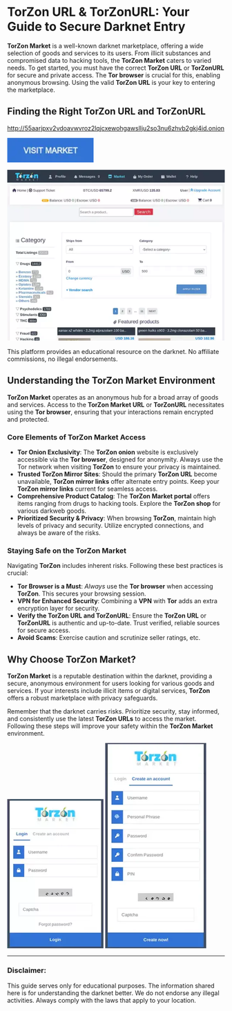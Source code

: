 # TorZon URL & TorZonURL: Your Guide to Secure Darknet Entry

**TorZon Market** is a well-known darknet marketplace, offering a wide selection of goods and services to its users. From illicit substances and compromised data to hacking tools, the **TorZon Market** caters to varied needs. To get started, you must have the correct **TorZon URL** or **TorZonURL** for secure and private access. The **Tor browser** is crucial for this, enabling anonymous browsing. Using the valid **TorZon URL** is your key to entering the marketplace.

## Finding the Right TorZon URL and TorZonURL

http://55aarjpxv2vdoavwvroz2lqjcxewohgawsllju2so3nu6zhvb2gkj4id.onion

[<img src="/static/live.webp" width="200">](http://55aarjpxv2vdoavwvroz2lqjcxewohgawsllju2so3nu6zhvb2gkj4id.onion)

<a href="http://55aarjpxv2vdoavwvroz2lqjcxewohgawsllju2so3nu6zhvb2gkj4id.onion"><img src="/static/document.webp" alt="TorZon URL" style="max-width: 100%;"></a>

This platform provides an educational resource on the darknet. No affiliate commissions, no illegal endorsements.

## Understanding the TorZon Market Environment

**TorZon Market** operates as an anonymous hub for a broad array of goods and services. Access to the **TorZon Market URL** or **TorZonURL** necessitates using the **Tor browser**, ensuring that your interactions remain encrypted and protected.

### Core Elements of TorZon Market Access

*   **Tor Onion Exclusivity**: The **TorZon onion** website is exclusively accessible via the **Tor browser**, designed for anonymity. Always use the Tor network when visiting **TorZon** to ensure your privacy is maintained.
*   **Trusted TorZon Mirror Sites**: Should the primary **TorZon URL** become unavailable, **TorZon mirror links** offer alternate entry points. Keep your **TorZon mirror links** current for seamless access.
*   **Comprehensive Product Catalog**: The **TorZon Market portal** offers items ranging from drugs to hacking tools. Explore the **TorZon shop** for various darkweb goods.
*   **Prioritized Security & Privacy**: When browsing **TorZon**, maintain high levels of privacy and security. Utilize encrypted connections, and always be aware of the risks.

### Staying Safe on the TorZon Market

Navigating **TorZon** includes inherent risks. Following these best practices is crucial:

*   **Tor Browser is a Must**: *Always* use the **Tor browser** when accessing **TorZon**. This secures your browsing session.
*   **VPN for Enhanced Security**: Combining a **VPN** with **Tor** adds an extra encryption layer for security.
*   **Verify the TorZon URL and TorZonURL**: Ensure the **TorZon URL** or **TorZonURL** is authentic and up-to-date. Trust verified, reliable sources for secure access.
*   **Avoid Scams**: Exercise caution and scrutinize seller ratings, etc.

## Why Choose TorZon Market?

**TorZon Market** is a reputable destination within the darknet, providing a secure, anonymous environment for users looking for various goods and services. If your interests include illicit items or digital services, **TorZon** offers a robust marketplace with privacy safeguards.

Remember that the darknet carries risks. Prioritize security, stay informed, and consistently use the latest **TorZon URLs** to access the market. Following these steps will improve your safety within the **TorZon Market** environment.

<a href="http://55aarjpxv2vdoavwvroz2lqjcxewohgawsllju2so3nu6zhvb2gkj4id.onion"><img src="/static/font.webp" alt="TorZon Market Login" style="max-width: 100%;"></a>
<a href="http://55aarjpxv2vdoavwvroz2lqjcxewohgawsllju2so3nu6zhvb2gkj4id.onion"><img src="/static/fit.webp" alt="TorZon Market Register" style="max-width: 100%;"></a>

---

### Disclaimer:

This guide serves only for educational purposes. The information shared here is for understanding the darknet better. We do not endorse any illegal activities. Always comply with the laws that apply to your location.